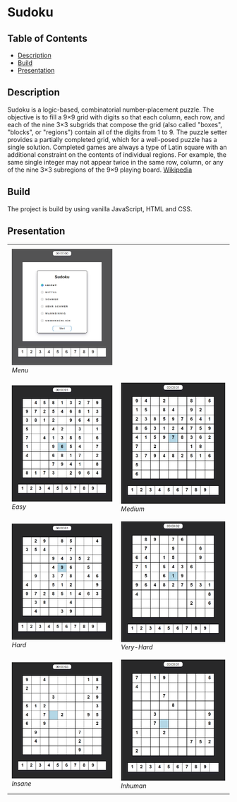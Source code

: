 # Sudoku

## Table of Contents

-   [Description](#description)
-   [Build](#build)
-   [Presentation](#presentation)

## Description

Sudoku is a logic-based, combinatorial number-placement puzzle. The objective is to fill a 9×9 grid with digits so that each column, each row, and each of the nine 3×3 subgrids that compose the grid (also called "boxes", "blocks", or "regions") contain all of the digits from 1 to 9. The puzzle setter provides a partially completed grid, which for a well-posed puzzle has a single solution. Completed games are always a type of Latin square with an additional constraint on the contents of individual regions. For example, the same single integer may not appear twice in the same row, column, or any of the nine 3×3 subregions of the 9×9 playing board. [Wikipedia](https://en.wikipedia.org/wiki/Sudoku)

## Build

The project is build by using vanilla JavaScript, HTML and CSS.

## Presentation

<div id="image-table">
    <table>
        <tr>
    	    <td style="padding:10px">
        	    <img src="docs/images/menu.png" width="600"/>
                <br>
                <em>Menu</em>
      	    </td>
        </tr>   
	    <tr>
    	    <td style="padding:10px">
        	    <img src="docs/images/easy.png" width="600"/>
                <br>
                <em>Easy</em>
      	    </td>
            <td style="padding:10px">
            	<img src="docs/images/medium.png" width="600"/>
                <br>
                <em>Medium</em>
            </td>
        </tr>
        <tr>
    	    <td style="padding:10px">
        	    <img src="docs/images/hard.png" width="600"/>
                <br>
                <em>Hard</em>
      	    </td>
            <td style="padding:10px">
            	<img src="docs/images/very-hard.png" width="600"/>
                <br>
                <em>Very-Hard</em>
            </td>
        </tr>
        <tr>
    	    <td style="padding:10px">
        	    <img src="docs/images/insane.png" width="600"/>
                <br>
                <em>Insane</em>
      	    </td>
            <td style="padding:10px">
            	<img src="docs/images/inhuman.png" width="600"/>
                <br>
                <em>Inhuman</em>
            </td>
        </tr>
    </table>
</div>
